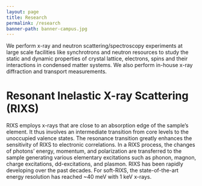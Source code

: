 ```yaml
---
layout: page
title: Research
permalink: /research
banner-path: banner-campus.jpg
---
```



<div>
<p>
We perform x-ray and neutron scattering/spectroscopy experiments at large scale facilities like synchrotrons and neutron resources to study the static and dynamic properties of crystal lattice, electrons, spins and their interactions in condensed matter systems. We also perform in-house x-ray diffraction and transport measurements. 
</p>
</div>

# Resonant Inelastic X-ray Scattering (RIXS)
RIXS employs x-rays that are close to an absorption edge of the sample’s element.  It thus involves an intermediate transition from core levels to the unoccupied valence states. The resonance transition greatly enhances the sensitivity of RIXS to electronic correlations. In a RIXS process, the changes of photons’ energy, momentum, and polarization are transferred to the sample generating various elementary excitations such as phonon, magnon, charge excitations, dd-excitations, and plasmon. RIXS has been rapidly developing over the past decades. For soft-RIXS, the state-of-the-art energy resolution has reached ~40 meV with 1 keV x-rays. 
